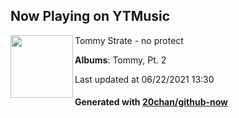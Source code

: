 ## Now Playing on YTMusic

[<img align="left" width="100" src="https://lh3.googleusercontent.com/238EJhCYAN0vSyjuLDxYgGybzB9JMKa1AMQb6k-DA7Q0l8DK5YtB6P9sY2CwWgE80-VG8tFw_xLXtz3M">](https://music.youtube.com/watch?v=xpfasCZwNdw)

Tommy Strate - no protect

**Albums**: Tommy, Pt. 2

Last updated at 06/22/2021 13:30

#### Generated with [20chan/github-now](https://github.com/20chan/github-now)
